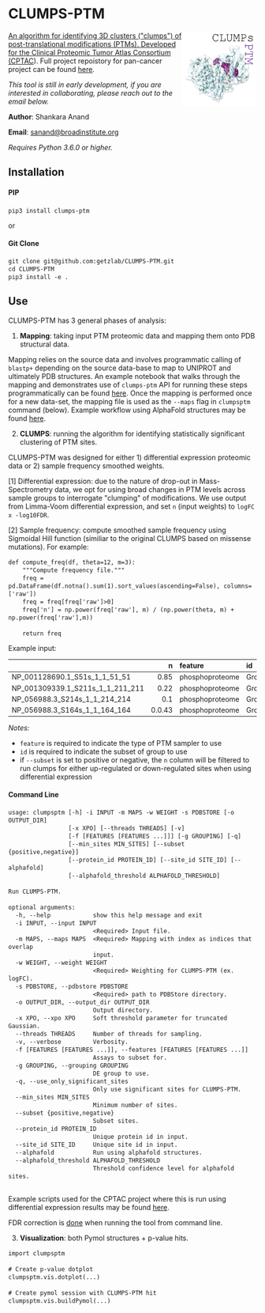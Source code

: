 # CLUMPS-PTM

<a href="url"><img src="https://github.com/getzlab/CLUMPS-PTM/blob/main/clumpsptm.png" align="right" width=30% height=30%>

An algorithm for identifying 3D clusters ("clumps") of post-translational modifications (PTMs). Developed for the Clinical Proteomic Tumor Atlas Consortium ([CPTAC](https://proteomics.cancer.gov/programs/cptac)). Full project repoistory for pan-cancer project can be found [here](https://github.com/getzlab/CPTAC_PanCan_2021).

*This tool is still in early development, if you are interested in collaborating, please reach out to the email below.*

__Author__: Shankara Anand

__Email__: sanand@broadinstitute.org

_Requires Python 3.6.0 or higher._





## Installation

#### PIP

`pip3 install clumps-ptm`

or

#### Git Clone

```
git clone git@github.com:getzlab/CLUMPS-PTM.git
cd CLUMPS-PTM
pip3 install -e .
```

## Use

CLUMPS-PTM has 3 general phases of analysis:
1. __Mapping__: taking input PTM proteomic data and mapping them onto PDB structural data.

  Mapping relies on the source data and involves programmatic calling of `blastp+` depending on the source data-base to map to UNIPROT and ultimately PDB structures. An example notebook that walks through the mapping and demonstrates use of `clumps-ptm` API for running these steps programmatically can be found [here](https://github.com/getzlab/CLUMPS-PTM/blob/main/examples/CPTAC_Mapping_Workflow.ipynb). Once the mapping is performed once for a new data-set, the mapping file is used as the `--maps` flag in `clumpsptm` command (below). Example workflow using AlphaFold structures may be found [here](https://github.com/getzlab/CPTAC_PanCan_2021/blob/master/clumpsptm_analysis/pancan_alphafold_clumpsptm/01_CPTAC_pdb_workflow.ipynb).

2. __CLUMPS__: running the algorithm for identifying statistically significant clustering of PTM sites.

CLUMPS-PTM was designed for either 1) differential expression proteomic data or 2) sample frequency smoothed weights.

[1] Differential expression: due to the nature of drop-out in Mass-Spectrometry data, we opt for using broad changes in PTM levels across sample groups to interrogate "clumping" of modifications. We use output from Limma-Voom differential expression, and set `n` (input weights) to `logFC x -log10FDR`.

[2] Sample frequency: compute smoothed sample frequency using Sigmoidal Hill function (similiar to the original CLUMPS based on missense mutations). For example:

```
def compute_freq(df, theta=12, m=3):
    """Compute frequency file."""
    freq = pd.DataFrame(df.notna().sum(1).sort_values(ascending=False), columns=['raw'])
    freq = freq[freq['raw']>0]
    freq['n'] = np.power(freq['raw'], m) / (np.power(theta, m) + np.power(freq['raw'],m))
    
    return freq
 ```
  
Example input:
  
|                                    |        n | feature         | id   |
|:-----------------------------------|---------:|:----------------|:-----|
| NP_001128690.1_S51s_1_1_51_51      | 0.85 | phosphoproteome | GroupA |
| NP_001309339.1_S211s_1_1_211_211   | 0.22 | phosphoproteome | GroupA |
| NP_056988.3_S214s_1_1_214_214      | 0.1 | phosphoproteome | GroupA |
| NP_056988.3_S164s_1_1_164_164      | 0.0.43 | phosphoproteome | GroupA |

*Notes:*
* `feature` is required to indicate the type of PTM sampler to use
* `id` is required to indicate the subset of group to use
* if `--subset` is set to positive or negative, the `n` column will be filtered to run clumps for either up-regulated or down-regulated sites when using differential expression

#### Command Line

```{python}
usage: clumpsptm [-h] -i INPUT -m MAPS -w WEIGHT -s PDBSTORE [-o OUTPUT_DIR]
                 [-x XPO] [--threads THREADS] [-v]
                 [-f [FEATURES [FEATURES ...]]] [-g GROUPING] [-q]
                 [--min_sites MIN_SITES] [--subset {positive,negative}]
                 [--protein_id PROTEIN_ID] [--site_id SITE_ID] [--alphafold]
                 [--alphafold_threshold ALPHAFOLD_THRESHOLD]

Run CLUMPS-PTM.

optional arguments:
  -h, --help            show this help message and exit
  -i INPUT, --input INPUT
                        <Required> Input file.
  -m MAPS, --maps MAPS  <Required> Mapping with index as indices that overlap
                        input.
  -w WEIGHT, --weight WEIGHT
                        <Required> Weighting for CLUMPS-PTM (ex. logFC).
  -s PDBSTORE, --pdbstore PDBSTORE
                        <Required> path to PDBStore directory.
  -o OUTPUT_DIR, --output_dir OUTPUT_DIR
                        Output directory.
  -x XPO, --xpo XPO     Soft threshold parameter for truncated Gaussian.
  --threads THREADS     Number of threads for sampling.
  -v, --verbose         Verbosity.
  -f [FEATURES [FEATURES ...]], --features [FEATURES [FEATURES ...]]
                        Assays to subset for.
  -g GROUPING, --grouping GROUPING
                        DE group to use.
  -q, --use_only_significant_sites
                        Only use significant sites for CLUMPS-PTM.
  --min_sites MIN_SITES
                        Minimum number of sites.
  --subset {positive,negative}
                        Subset sites.
  --protein_id PROTEIN_ID
                        Unique protein id in input.
  --site_id SITE_ID     Unique site id in input.
  --alphafold           Run using alphafold structures.
  --alphafold_threshold ALPHAFOLD_THRESHOLD
                        Threshold confidence level for alphafold sites.
                        
```

Example scripts used for the CPTAC project where this is run using differential expression results may be found [here](https://github.com/getzlab/CPTAC_PanCan_PTM_2023/blob/master/CLUMPS-PTM/run.sh).

FDR correction is [done](https://github.com/getzlab/CLUMPS-PTM/blob/5713948a0398372ffb1bcadff122b93eedc90b76/clumpsptm/utils.py#L40) when running the tool from command line.

3. __Visualization__: both Pymol structures + p-value hits.

```
import clumpsptm

# Create p-value dotplot
clumpsptm.vis.dotplot(...)

# Create pymol session with CLUMPS-PTM hit
clumpsptm.vis.buildPymol(...)
```
